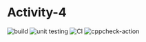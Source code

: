 # Activity-4
![build](https://github.com/99002755/Activity-4/workflows/build/badge.svg)
![unit testing](https://github.com/99002755/Activity-4/workflows/unit%20testing/badge.svg)
![CI](https://github.com/99002755/Activity-4/workflows/CI/badge.svg)
![cppcheck-action](https://github.com/99002755/Activity-4/workflows/cppcheck-action/badge.svg)
